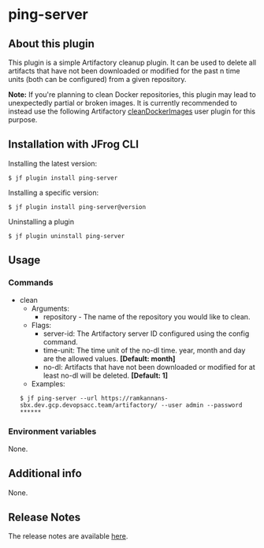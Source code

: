 # ping-server

## About this plugin
This plugin is a simple Artifactory cleanup plugin.
It can be used to delete all artifacts that have not been downloaded or modified for the past n time units (both can be configured)
from a given repository.

**Note:**
If you're planning to clean Docker repositories, this plugin may lead to unexpectedly partial or broken images. It is currently recommended to instead use the following Artifactory [cleanDockerImages](https://github.com/jfrog/artifactory-user-plugins/tree/master/cleanup/cleanDockerImages) user plugin for this purpose.

## Installation with JFrog CLI
Installing the latest version:

`$ jf plugin install ping-server`

Installing a specific version:

`$ jf plugin install ping-server@version`

Uninstalling a plugin

`$ jf plugin uninstall ping-server`

## Usage
### Commands
* clean
    - Arguments:
        - repository - The name of the repository you would like to clean.
    - Flags:
        - server-id: The Artifactory server ID configured using the config command.
        - time-unit: The time unit of the no-dl time. year, month and day are the allowed values. **[Default: month]**
        - no-dl: Artifacts that have not been downloaded or modified for at least no-dl will be deleted. **[Default: 1]**
    - Examples:
    ```
    $ jf ping-server --url https://ramkannans-sbx.dev.gcp.devopsacc.team/artifactory/ --user admin --password ******

    ```

### Environment variables
None.

## Additional info
None.

## Release Notes
The release notes are available [here](RELEASE.md).
